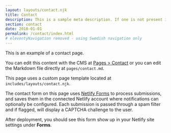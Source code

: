 ```yaml
---
layout: layouts/contact.njk
title: Contact
description: This is a sample meta description. If one is not present in your page/post's front matter, the default settings.description will be used instead.
section: contact
date: 2018-01-01
permalink: /contact/index.html
# eleventyNavigation removed - using Swedish navigation only
---
```

This is an example of a contact page.

You can edit this content with the CMS  at [Pages > Contact](/admin/#/collections/pages/entries/contact) or you can edit the Markdown file directly at `pages/contact.md`.

This page uses a custom page template located at `includes/layouts/contact.njk`.

The contact form on this page uses [Netlify Forms](https://www.netlify.com/docs/form-handling/) to process submissions,
and saves them in the connected Netlify account where notifications can
optionally be configured. Each submission is passed through a spam filter and
if flagged, will display a CAPTCHA challenge to the user.

After deployment, you should see this form show up in your Netlify site settings under **Forms**.
